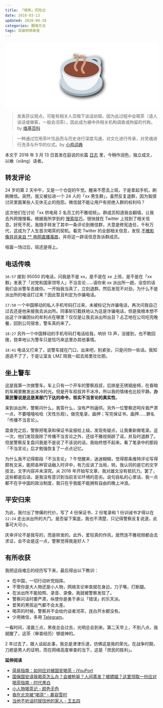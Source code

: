 ```yaml
---
title: 「喝茶」历险记
date: 2018-03-13  
updated: 2020-08-18   
categories: 翻墙方法   
tags: 突破网络审查 
---
```


![yum-cha](yum-cha/yum-cha.png)

> 发表异议观点，可能有相关人员暗下谈话劝阻，因为此过程中会喝茶（请人谈话或做客，一般会沏茶），因此成为被中共相关机构调查或拘留的代称。by [维基百科](https://zh.wikipedia.org/zh-hans/%E9%A3%B2%E8%8C%B6_(%E6%B6%88%E6%AD%A7%E7%BE%A9))

> 一种通过饮用茶叶饮品而与历史进行深度沟通，对文化进行传承，对灵魂进行洗涤与升华的仪式。by [小鸡词典](https://jikipedia.com/definitions/user/443757271)

本文于 2018 年 3 月 13 日首发在庭说的长篇 [日志](https://tingtalk.me/whisper/#2018-03-13) 里，今稍作润色，独立成文，以飨（xiǎng）读者。

<!-- more -->

## 转发评论

24 岁的第 2 天中午，又是一个仓促的午觉。醒来不愿去上班，于是拿起手机，刷刷微信。突然，我又被拉进一个 24 人的「xx 男生群」，虽然反复退群，因为我很讨厌里面某些人无休无止的抱怨。微信就不能让用户有拒绝入群的权利吗？

这次他们在讨论「xx 供电局 2 名员工的不雅视频」。群成员知道我会翻墙，让我去外网搜搜看。根据我所学到的 [搜索技巧](https://tingtalk.me/search-tips/)，很快就在 Twitter 上找到了相关信息。好死不死，我随手转发了其中一条评论到微信群，大意是修宪连任，千秋万代，这成为了人生首次喝茶的契机。看完 Twitter 的全部相关信息，发现 [不雅影像并非来自 ** 电网直播事故](https://twitter.com/Mr_Desperation/status/973208585890013184?s=20)，并将这一辟谣信息告诉群成员。

喧嚣一场过后，班还是得上。

## 电话传唤

`16:57` 接到 95050 的电话，问我是不是 xx，是不是在 xx 上班，是不是在「xx 群」发表了「对党和国家领导人」不当言论……请你来 xx 派出所一趟，没空的话我们会派警车去接你。一开始我当真了，立刻退群。然后发现不对劲，为什么不是派出所的电话打过来？因此暂且判定为诈骗电话。

`17:50` 一个中国移动的私人手机号码打过来，未被标记为诈骗电话，再次问我自己过去还是他来接我去派出所。同事斩钉截铁地认为这是诈骗电话，但是我根本想不出这个诈骗团伙的牟利点在哪里？仅仅是让我去派出所出丑？忐忑地在公司吃完晚餐，回到公司宿舍，警车真的来了。

`18:27` 另外一个中国移动的手机号码打电话给我，响铃 13 声，没接到，也不敢回拨，侥幸地认为警车只是恰巧来这里办其他事情。

`18:41` 电话又打来了，说警车就在门口，出来吧，别紧张，只是问你一些话。我知道逃不了了，于是让室友 LMZ 陪我一起去局里壮壮胆。

## 坐上警车

这是我第一次做警车。车上只有一个开车的警察叔叔，后排是无锈钢座椅，在昏暗的车厢里散发出冰冷的光。但是开车叔叔并不冰冷，所以我的情绪也比较平静。**办案民警说是这是某部门下达的命令，核实不当言论的真实性**。

来到派出所，警察问什么，我答什么，没有严刑逼供。另外一位警察还呵斥我严肃一点，不要嘻嘻哈哈（天性乐观）。做完笔录，画押；写完保证书，画押……罪名「传播不当言论」。

盘查完之后，警察把笔录和保证书呈报给上级。发现有疑点，让我重新做笔录。这一次，他们发现我除了传播不当言论之外，还给不雅视频辟了谣，并及时退群了。但是警察反复盘问我是不是说了不该说的话，我始终想不起来。看了笔录中的那段「不当言论」后才勉强恢复了一点点记忆。

为什么我不记得那段「不当言论」？午觉醒来，迷迷糊糊，觉得那条推特评论写得颇有文采，能把各种官话融入时评中，有力反讽了当局，转。我认同的是它的文字技法，文字内容并未深究。从 2016 年开始写文章，我对雄文没有抵抗力。罢了，这些都是后话，是我没有意识到当前言论环境的恶劣。说句自私的心里话，我一点都不在乎中国的政治制度，我只在乎我能不能拥有自由的晚上冲浪。

## 平安归来

为此，我付出了惨痛的代价，写了 4 份保证书、2 份笔录和 1 份训诫书才得以在 `22:24` 走出派出所的大门。是否留下案底，我也不清楚，只记得警察反复说道，此事可大可小。

庆幸评论不是我写的，而是转发的。此外，爱较真的作风，居然连不雅视频都会去求证，会不会是这一点，警察觉得我是好人？

## 有所收获

我把这段难忘的经历写下来，最后得出以下教训：

- 在中国，一切行动听党指挥。
- 不管你是大人物还是小人物，网络言论审查就在身边，刀子嘴，打断腿。
- 在派出所不能拍照、录音、录像，我就被警察发现了。
- 警察问话时要严肃，纵使你是勇于承认「错误」的乐天派。
- 爱笑的男孩运气都不会太差。
- 喝茶的时候，警察并不会给约谈者沏茶，连白开水都没有。
- 少用微信，多用 [Telegram](https://tingtalk.me/telegram/)。

一看时间，凌晨三点，黑夜总会过去，光明总会到来。第二天早上，不到八点，我就醒了，这茶（审查经历）够提神的。

2 年过去了，跟人谈起此事，我总是津津乐道，仿佛这是我的荣光。在战争时期，刀疤是男人的证明，而在网络高度审查的当下，这是「庶民的胜利」。



**延伸阅读**

- [简易指南：如何应对被国安喝茶 - iYouPort](https://www.iyouport.org/%E7%AE%80%E6%98%93%E6%8C%87%E5%8D%97%EF%BC%9A%E5%A6%82%E4%BD%95%E5%BA%94%E5%AF%B9%E8%A2%AB%E5%9B%BD%E5%AE%89%E5%96%9D%E8%8C%B6/)
- [国保国安请我喝茶怎么办？会被枪毙？人间蒸发？被嫖娼？这里领取一份应对喝茶指南 - 时代黑白](https://www.youtube.com/watch?v=61hscYtg94g)
- [小人物喝茶记 - 颜色无色](https://matters.news/@gujinpintan/%E5%B0%8F%E4%BA%BA%E7%89%A9%E5%96%9D%E8%8C%B6%E8%AE%B0-zdpuAzmiVMZaipYfkHYXsR2ay5s26j8ndRqyhcJkjNnqzGzb3)
- [我在北京被“喝茶” - 慕容雪村](https://cn.nytimes.com/opinion/20140721/c21murong/)
- [当他不听话时就找他的家人 - 王五四](https://chinadigitaltimes.net/chinese/2015/09/%E7%8E%8B%E4%BA%94%E5%9B%9B%EF%BC%9A%E5%BD%93%E4%BB%96%E4%B8%8D%E5%90%AC%E8%AF%9D%E6%97%B6%E5%B0%B1%E6%89%BE%E4%BB%96%E7%9A%84%E5%AE%B6%E4%BA%BA/)

